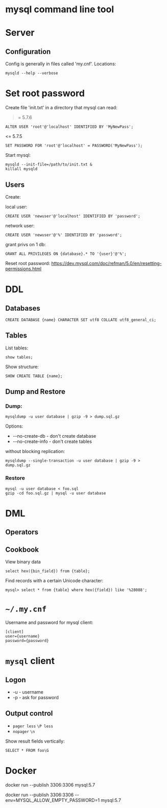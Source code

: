 # mysql command line tool

# Server

## Configuration

Config is generally in files called 'my.cnf'.
Locations:
```
mysqld --help --verbose
```

# Set root password

Create file 'init.txt' in a directory that mysql can read:

>= 5.7.6

```
ALTER USER 'root'@'localhost' IDENTIFIED BY 'MyNewPass';
```

<= 5.7.5

```
SET PASSWORD FOR 'root'@'localhost' = PASSWORD('MyNewPass');
```

Start mysql:

```
mysqld --init-file=/path/to/init.txt &
killall mysqld
```

## Users

Create:

local user:

```
CREATE USER 'newuser'@'localhost' IDENTIFIED BY 'password';
```

network user:

```
CREATE USER 'newuser'@'%' IDENTIFIED BY 'password';
```

grant privs on 1 db:

```
GRANT ALL PRIVILEGES ON {database}.* TO '{user}'@'%';
```

Reset root password:
https://dev.mysql.com/doc/refman/5.0/en/resetting-permissions.html

# DDL

## Databases

```
CREATE DATABASE {name} CHARACTER SET utf8 COLLATE utf8_general_ci;
```

## Tables

List tables:

```
show tables;
```

Show structure:

```
SHOW CREATE TABLE {name};
```

## Dump and Restore

### Dump:

```
mysqldump -u user database | gzip -9 > dump.sql.gz
```

Options:
* --no-create-db - don't create database
* --no-create-info - don't create tables

without blocking replication:

```
mysqldump --single-transaction -u user database | gzip -9 > dump.sql.gz 
```

### Restore

```
mysql -u user database < foo.sql
gzip -cd foo.sql.gz | mysql -u user database
```

# DML

## Operators

## Cookbook

View binary data

```
select hex({bin_field}) from {table};
```

Find records with a certain Unicode character:

```
mysql> select * from {table} where hex({field}) like '%28088';
```

# `~/.my.cnf`

Username and password for mysql client:

```
[client]
user={username}
password={password}
```

# `mysql` client

## Logon

* -u - username
* -p - ask for password

## Output control

* `pager less` `\P less`
* `nopager` `\n`

Show result fields vertically:

```
SELECT * FROM foo\G
```

# Docker

docker run --publish 3306:3306 mysql:5.7

docker run --publish 3306:3306 --env=MYSQL_ALLOW_EMPTY_PASSWORD=1  mysql:5.7
